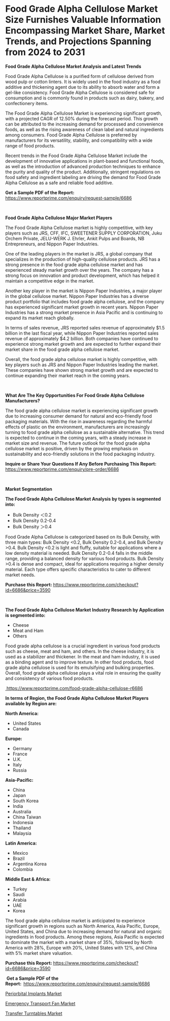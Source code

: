 <p><h1>Food Grade Alpha Cellulose Market Size Furnishes Valuable Information Encompassing Market Share, Market Trends, and Projections Spanning from 2024 to 2031</h1></p><p><strong>Food Grade Alpha Cellulose Market Analysis and Latest Trends</strong></p>
<p><p>Food Grade Alpha Cellulose is a purified form of cellulose derived from wood pulp or cotton linters. It is widely used in the food industry as a food additive and thickening agent due to its ability to absorb water and form a gel-like consistency. Food Grade Alpha Cellulose is considered safe for consumption and is commonly found in products such as dairy, bakery, and confectionery items.</p><p>The Food Grade Alpha Cellulose Market is experiencing significant growth, with a projected CAGR of 12.50% during the forecast period. This growth can be attributed to the increasing demand for processed and convenience foods, as well as the rising awareness of clean label and natural ingredients among consumers. Food Grade Alpha Cellulose is preferred by manufacturers for its versatility, stability, and compatibility with a wide range of food products.</p><p>Recent trends in the Food Grade Alpha Cellulose Market include the development of innovative applications in plant-based and functional foods, as well as the introduction of advanced production techniques to enhance the purity and quality of the product. Additionally, stringent regulations on food safety and ingredient labeling are driving the demand for Food Grade Alpha Cellulose as a safe and reliable food additive.</p></p>
<p><strong>Get a Sample PDF of the Report:&nbsp;</strong> <a href="https://www.reportprime.com/enquiry/request-sample/6686">https://www.reportprime.com/enquiry/request-sample/6686</a></p>
<p>&nbsp;</p>
<p><strong>Food Grade Alpha Cellulose Major Market Players</strong></p>
<p><p>The Food Grade Alpha Cellulose market is highly competitive, with key players such as JRS, CFF, IFC, SWEETENER SUPPLY CORPORATION, Juku Orchem Private, JELU-WERK J. Ehrler, Ankit Pulps and Boards, NB Entrepreneurs, and Nippon Paper Industries. </p><p>One of the leading players in the market is JRS, a global company that specializes in the production of high-quality cellulose products. JRS has a strong presence in the food grade alpha cellulose market and has experienced steady market growth over the years. The company has a strong focus on innovation and product development, which has helped it maintain a competitive edge in the market.</p><p>Another key player in the market is Nippon Paper Industries, a major player in the global cellulose market. Nippon Paper Industries has a diverse product portfolio that includes food grade alpha cellulose, and the company has experienced significant market growth in recent years. Nippon Paper Industries has a strong market presence in Asia Pacific and is continuing to expand its market reach globally.</p><p>In terms of sales revenue, JRS reported sales revenue of approximately $1.5 billion in the last fiscal year, while Nippon Paper Industries reported sales revenue of approximately $4.2 billion. Both companies have continued to experience strong market growth and are expected to further expand their market share in the food grade alpha cellulose market.</p><p>Overall, the food grade alpha cellulose market is highly competitive, with key players such as JRS and Nippon Paper Industries leading the market. These companies have shown strong market growth and are expected to continue expanding their market reach in the coming years.</p></p>
<p>&nbsp;</p>
<p><strong>What Are The Key Opportunities For Food Grade Alpha Cellulose Manufacturers?</strong></p>
<p><p>The food grade alpha cellulose market is experiencing significant growth due to increasing consumer demand for natural and eco-friendly food packaging materials. With the rise in awareness regarding the harmful effects of plastic on the environment, manufacturers are increasingly turning to food grade alpha cellulose as a sustainable alternative. This trend is expected to continue in the coming years, with a steady increase in market size and revenue. The future outlook for the food grade alpha cellulose market is positive, driven by the growing emphasis on sustainability and eco-friendly solutions in the food packaging industry.</p></p>
<p><strong>Inquire or Share Your Questions If Any Before Purchasing This Report:</strong> <a href="https://www.reportprime.com/enquiry/pre-order/6686">https://www.reportprime.com/enquiry/pre-order/6686</a></p>
<p>&nbsp;</p>
<p><strong>Market Segmentation</strong></p>
<p><strong>The Food Grade Alpha Cellulose Market Analysis by types is segmented into:</strong></p>
<p><ul><li>Bulk Density ＜0.2</li><li>Bulk Density 0.2-0.4</li><li>Bulk Density ＞0.4</li></ul></p>
<p><p>Food Grade Alpha Cellulose is categorized based on its Bulk Density, with three main types: Bulk Density <0.2, Bulk Density 0.2-0.4, and Bulk Density >0.4. Bulk Density <0.2 is light and fluffy, suitable for applications where a low density material is needed. Bulk Density 0.2-0.4 falls in the middle range, providing a balanced density for various food products. Bulk Density >0.4 is dense and compact, ideal for applications requiring a higher density material. Each type offers specific characteristics to cater to different market needs.</p></p>
<p><strong>Purchase this Report:&nbsp;</strong><a href="https://www.reportprime.com/checkout?id=6686&price=3590">https://www.reportprime.com/checkout?id=6686&price=3590</a></p>
<p>&nbsp;</p>
<p><strong>The Food Grade Alpha Cellulose Market Industry Research by Application is segmented into:</strong></p>
<p><ul><li>Cheese</li><li>Meat and Ham</li><li>Others</li></ul></p>
<p><p>Food grade alpha cellulose is a crucial ingredient in various food products such as cheese, meat and ham, and others. In the cheese industry, it is used as a stabilizer and thickener. In the meat and ham industry, it is used as a binding agent and to improve texture. In other food products, food grade alpha cellulose is used for its emulsifying and bulking properties. Overall, food grade alpha cellulose plays a vital role in ensuring the quality and consistency of various food products.</p></p>
<p><a href="https://www.reportprime.com/food-grade-alpha-cellulose-r6686">&nbsp;https://www.reportprime.com/food-grade-alpha-cellulose-r6686</a></p>
<p><strong>In terms of Region, the Food Grade Alpha Cellulose Market Players available by Region are:</strong></p>
<p>
    <p> <strong> North America: </strong>
        <ul>
            <li>United States</li>
            <li>Canada</li>
        </ul>
        </p> 
    <p> <strong> Europe: </strong>
        <ul>
            <li>Germany</li>
            <li>France</li>
            <li>U.K.</li>
            <li>Italy</li>
            <li>Russia</li>
        </ul>
        </p> 
    <p> <strong> Asia-Pacific: </strong>
        <ul>
            <li>China</li>
            <li>Japan</li>
            <li>South Korea</li>
            <li>India</li>
            <li>Australia</li>
            <li>China Taiwan</li>
            <li>Indonesia</li>
            <li>Thailand</li>
            <li>Malaysia</li>
        </ul>
        </p> 
    <p> <strong> Latin America: </strong>
        <ul>
            <li>Mexico</li>
            <li>Brazil</li>
            <li>Argentina Korea</li>
            <li>Colombia</li>
        </ul>
        </p> 
    <p> <strong> Middle East & Africa: </strong>
        <ul>
            <li>Turkey</li>
            <li>Saudi</li>
            <li>Arabia</li>
            <li>UAE</li>
            <li>Korea</li>
        </ul>
    </p>
    </p>
<p><p>The food grade alpha cellulose market is anticipated to experience significant growth in regions such as North America, Asia Pacific, Europe, United States, and China due to increasing demand for natural and organic ingredients in food products. Among these regions, Asia Pacific is expected to dominate the market with a market share of 35%, followed by North America with 28%, Europe with 20%, United States with 12%, and China with 5% market share valuation.</p></p>
<p><strong>Purchase this Report: </strong><a href="https://www.reportprime.com/checkout?id=6686&price=3590">https://www.reportprime.com/checkout?id=6686&price=3590</a></p>
<p>&nbsp;<strong>Get a Sample PDF of the Report:&nbsp;&nbsp;</strong><a href="https://www.reportprime.com/enquiry/request-sample/6686">https://www.reportprime.com/enquiry/request-sample/6686</a></p>
<p><strong></strong></p>
<p><p><a href="https://issuu.com/reportprime-2/docs/periorbital-implants-market-size-2030.pptx">Periorbital Implants Market</a></p><p><a href="https://issuu.com/reportprime-2/docs/emergency-transport-fan-market-size-2030.pptx">Emergency Transport Fan Market</a></p><p><a href="https://issuu.com/reportprime-2/docs/transfer-turntables-market-size-2030.pptx">Transfer Turntables Market</a></p></p>